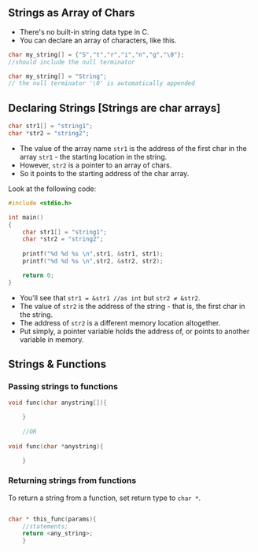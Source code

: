 ## Strings as Array of Chars
- There's no built-in string data type in C.
- You can declare an array of characters, like this.
```c
char my_string[] = {"S","t","r","i","n","g","\0"};
//should include the null terminator

char my_string[] = "String";
// the null terminator '\0' is automatically appended

```

## Declaring Strings [Strings are char arrays]
```c
char str1[] = "string1";
char *str2 = "string2";
```
- The value of the array name `str1` is the address of the first char in the array `str1` - the starting location in the string.
- However, `str2` is a pointer to an array of chars.
- So it points to the starting address of the char array.

Look at the following code:
```c
#include <stdio.h>

int main()
{
    char str1[] = "string1";
    char *str2 = "string2";
    
    printf("%d %d %s \n",str1, &str1, str1);
    printf("%d %d %s \n",str2, &str2, str2);

    return 0;
}
```
- You'll see that `str1 = &str1 //as int` but `str2 ≠ &str2`.
- The value of `str2` is the address of the string - that is, the first char in the string.
- The address of `str2` is a different memory location altogether.
- Put simply, a pointer variable holds the address of, or points to another variable in memory.

## Strings & Functions
### Passing strings to functions
```c
void func(char anystring[]){

    }
    
    //OR
    
void func(char *anystring){

    }
```
### Returning strings from functions
To return a string from a function, set return type to `char *`.
```c

char * this_func(params){
    //statements;
    return <any_string>;
    }
```
